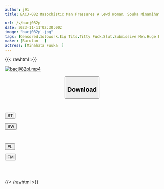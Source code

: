 ```yaml
---
author: j91
title: BACJ-082 Masochistic Man Pressures A Lewd Woman, Souka Minamihata

url: /v/bacj082pl
date: 2023-11-11T02:30:00Z
image: "bacj082pl.jpg"
tags: [Censored,Solowork,Big Tits,Titty Fuck,Slut,Submissive Men,Huge Butt	 ]
maker: [Barutan   ]
actress: [Minahata Fuuka  ]
---
```



{{< rawhtml >}}

<div class="video" data-videoid="3pPypbAwA6tA0p">
    <a href="javascript:;">
        <img src="https://my.j91.asia/v/bacj082pl/bacj082pl.jpg" width="WIDTH" height="HEIGHT" alt="bacj082pl.mp4" loading="lazy">
    </a>
</div>

<script type="text/javascript" src="https://j91.asia/asset/on-demand-st.js"></script>

<br>
  <link rel="stylesheet" href="https://j91.asia/asset/bs5.css">
  
  <center>
  <button class="btn btn-primary" type="button" data-bs-toggle="collapse" data-bs-target=".multi-collapse" aria-expanded="false" aria-controls="multiCollapseExample1 multiCollapseExample2"><h2>Download</h2></button></center>
</p>
<div class="row">
  <div class="col">
    <div class="collapse multi-collapse" id="multiCollapseExample1">
      <div class="card card-body">
	      	      <br>
<div class="buttons">  
<p><a href="https://streamtape.to/v/3pPypbAwA6tA0p" target="_blank"><button class="btn-hover color-3"><i class="fa fa-download"></i> ST</button></a></p>
<p><a href="https://sfastwish.com/25j4e4369iuk" target="_blank"><button class="btn-hover color-2"><i class="fa fa-download"></i> SW</button></a></p></div>
    </div>
  </div>
</div>
  <div class="col">
    <div class="collapse multi-collapse" id="multiCollapseExample2">
      <div class="card card-body">
	      <br>
<div class="buttons">
<p><a href="https://fviplions.com/f/0f7x4gbdo1bz" target="_blank"><button class="btn-hover color-9"><i class="fa fa-download"></i> FL</button></a></p>
<p><a href="https://filemoon.sx/d/nse8xbq5s680" target="_blank"><button class="btn-hover color-8"><i class="fa fa-download"></i> FM</button></a></p></div>
<br><br>
      </div>
    </div>
  </div>
</div>

{{< /rawhtml >}}
